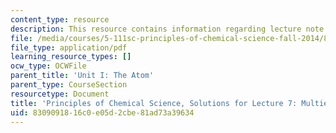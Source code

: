 ```yaml
---
content_type: resource
description: This resource contains information regarding lecture note 7 solutions.
file: /media/courses/5-111sc-principles-of-chemical-science-fall-2014/8309091816c0e05d2cbe81ad73a39634_MIT5_111F14_Lec07Soln.pdf
file_type: application/pdf
learning_resource_types: []
ocw_type: OCWFile
parent_title: 'Unit I: The Atom'
parent_type: CourseSection
resourcetype: Document
title: 'Principles of Chemical Science, Solutions for Lecture 7: Multielectron Atoms'
uid: 83090918-16c0-e05d-2cbe-81ad73a39634
---
```

